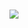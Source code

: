 <h3>
    <img src="https://readme-typing-svg.herokuapp.com/?font=Righteous&size=35&width=600&height=70&duration=5000&lines=Hello+There!;+My+name+is+China;+I'm+a+mobile+application+developer!" />
</h3>
